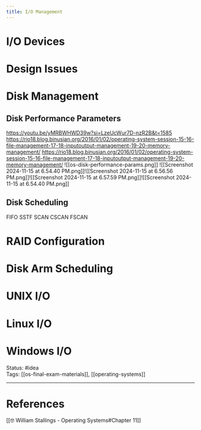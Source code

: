 ```yaml
---
title: I/O Management
---
```

# I/O Devices
# Design Issues
# Disk Management
## Disk Performance Parameters
https://youtu.be/yMRBWHWD39w?si=LzeUcWur7D-nzR2B&t=1585 
https://rio18.blog.binusian.org/2016/01/02/operating-system-session-15-16-file-management-17-18-inputoutput-management-19-20-memory-management/
https://rio18.blog.binusian.org/2016/01/02/operating-system-session-15-16-file-management-17-18-inputoutput-management-19-20-memory-management/
![[os-disk-performance-params.png]]
![[Screenshot 2024-11-15 at 6.54.40 PM.png]]![[Screenshot 2024-11-15 at 6.56.56 PM.png]]![[Screenshot 2024-11-15 at 6.57.59 PM.png]]![[Screenshot 2024-11-15 at 6.54.40 PM.png]]
## Disk Scheduling
FIFO
SSTF
SCAN
CSCAN
FSCAN
# RAID Configuration

# Disk Arm Scheduling

# UNIX I/O

# Linux I/O

# Windows I/O


Status: #idea  
Tags:  [[os-final-exam-materials]], [[operating-systems]]

---
# References
[[🤓 William Stallings - Operating Systems#Chapter 11]]